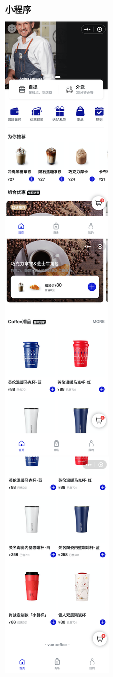 # 小程序

![](https://github.com/VueCoffee/miniprogram/blob/master/screenshot/home.png?raw=true)
![](https://github.com/VueCoffee/miniprogram/blob/master/screenshot/home1.png?raw=true)
![](https://github.com/VueCoffee/miniprogram/blob/master/screenshot/home2.png?raw=true)